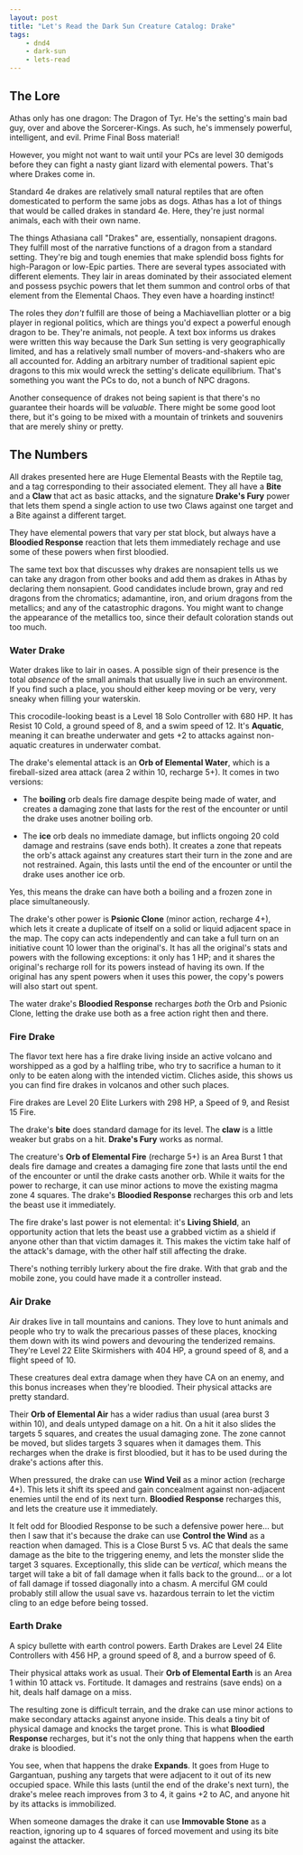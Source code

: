 ```yaml
---
layout: post
title: "Let's Read the Dark Sun Creature Catalog: Drake"
tags:
    - dnd4
    - dark-sun
    - lets-read
---
```


## The Lore

Athas only has one dragon: The Dragon of Tyr. He's the setting's main bad guy,
over and above the Sorcerer-Kings. As such, he's immensely powerful,
intelligent, and evil. Prime Final Boss material!

However, you might not want to wait until your PCs are level 30 demigods before
they can fight a nasty giant lizard with elemental powers. That's where Drakes
come in.

Standard 4e drakes are relatively small natural reptiles that are often
domesticated to perform the same jobs as dogs. Athas has a lot of things that
would be called drakes in standard 4e. Here, they're just normal animals, each
with their own name.

The things Athasiana call "Drakes" are, essentially, nonsapient dragons. They
fulfill most of the narrative functions of a dragon from a standard
setting. They're big and tough enemies that make splendid boss fights for
high-Paragon or low-Epic parties. There are several types associated with
different elements. They lair in areas dominated by their associated element and
possess psychic powers that let them summon and control orbs of that element
from the Elemental Chaos. They even have a hoarding instinct!

The roles they _don't_ fulfill are those of being a Machiavellian plotter or a
big player in regional politics, which are things you'd expect a powerful enough
dragon to be. They're animals, not people. A text box informs us drakes were
written this way because the Dark Sun setting is very geographically limited,
and has a relatively small number of movers-and-shakers who are all accounted
for. Adding an arbitrary number of traditional sapient epic dragons to this mix
would wreck the setting's delicate equilibrium. That's something you want the
PCs to do, not a bunch of NPC dragons.

Another consequence of drakes not being sapient is that there's no guarantee
their hoards will be _valuable_. There might be some good loot there, but it's
going to be mixed with a mountain of trinkets and souvenirs that are merely
shiny or pretty.

## The Numbers

All drakes presented here are Huge Elemental Beasts with the Reptile tag, and a
tag corresponding to their associated element. They all have a **Bite** and a
**Claw** that act as basic attacks, and the signature **Drake's Fury** power
that lets them spend a single action to use two Claws against one target and a
Bite against a different target.

They have elemental powers that vary per stat block, but always have a
**Bloodied Response** reaction that lets them immediately rechage and use some
of these powers when first bloodied.

The same text box that discusses why drakes are nonsapient tells us we can take
any dragon from other books and add them as drakes in Athas by declaring them
nonsapient. Good candidates include brown, gray and red dragons from the
chromatics; adamantine, iron, and orium dragons from the metallics; and any of
the catastrophic dragons. You might want to change the appearance of the
metallics too, since their default coloration stands out too much.

### Water Drake

Water drakes like to lair in oases. A possible sign of their presence is the
total _absence_ of the small animals that usually live in such an
environment. If you find such a place, you should either keep moving or be very,
very sneaky when filling your waterskin.

This crocodile-looking beast is a Level 18 Solo Controller with 680 HP. It has
Resist 10 Cold, a ground speed of 8, and a swim speed of 12. It's **Aquatic**,
meaning it can breathe underwater and gets +2 to attacks against non-aquatic
creatures in underwater combat.

The drake's elemental attack is an **Orb of Elemental Water**,
which is a fireball-sized area attack (area 2 within 10, recharge 5+). It comes
in two versions:

- The **boiling** orb deals fire damage despite being made of water, and creates
  a damaging zone that lasts for the rest of the encounter or until the drake
  uses anotner boiling orb.

- The **ice** orb deals no immediate damage, but inflicts ongoing 20 cold damage
  and restrains (save ends both). It creates a zone that repeats the orb's
  attack against any creatures start their turn in the zone and are not
  restrained. Again, this lasts until the end of the encounter or until the
  drake uses another ice orb.

Yes, this means the drake can have both a boiling and a frozen zone in place
simultaneously.

The drake's other power is **Psionic Clone** (minor action, recharge 4+), which
lets it create a duplicate of itself on a solid or liquid adjacent space in the
map. The copy can acts independently and can take a full turn on an initiative
count 10 lower than the original's. It has all the original's stats and powers
with the following exceptions: it only has 1 HP; and it shares the original's
recharge roll for its powers instead of having its own. If the original has any
spent powers when it uses this power, the copy's powers will also start out
spent.

The water drake's **Bloodied Response** recharges _both_ the Orb and Psionic
Clone, letting the drake use both as a free action right then and there.

### Fire Drake

The flavor text here has a fire drake living inside an active volcano and
worshipped as a god by a halfling tribe, who try to sacrifice a human to it only
to be eaten along with the intended victim. Cliches aside, this shows us you can
find fire drakes in volcanos and other such places.

Fire drakes are Level 20 Elite Lurkers with 298 HP, a Speed of 9, and Resist 15
Fire.

The drake's **bite** does standard damage for its level. The **claw** is a
little weaker but grabs on a hit. **Drake's Fury** works as normal.

The creature's **Orb of Elemental Fire** (recharge 5+) is an Area Burst 1 that
deals fire damage and creates a damaging fire zone that lasts until the end of
the encounter or until the drake casts another orb. While it waits for the power
to recharge, it can use minor actions to move the existing magma zone 4
squares. The drake's **Bloodied Response** recharges this orb and lets the beast
use it immediately.

The fire drake's last power is not elemental: it's **Living Shield**, an
opportunity action that lets the beast use a grabbed victim as a shield if
anyone other than that victim damages it. This makes the victim take half of the
attack's damage, with the other half still affecting the drake.

There's nothing terribly lurkery about the fire drake. With that grab and the
mobile zone, you could have made it a controller instead.

### Air Drake

Air drakes live in tall mountains and canions. They love to hunt animals and
people who try to walk the precarious passes of these places, knocking them down
with its wind powers and devouring the tenderized remains. They're Level 22
Elite Skirmishers with 404 HP, a ground speed of 8, and a flight speed of 10.

These creatures deal extra damage when they have CA on an enemy, and this bonus
increases when they're bloodied. Their physical attacks are pretty standard.

Their **Orb of Elemental Air** has a wider radius than usual (area burst 3
within 10), and deals untyped damage on a hit. On a hit it also slides the
targets 5 squares, and creates the usual damaging zone. The zone cannot be
moved, but slides targets 3 squares when it damages them. This recharges when
the drake is first bloodied, but it has to be used during the drake's actions
after this.

When pressured, the drake can use **Wind Veil** as a minor action (recharge
4+). This lets it shift its speed and gain concealment against non-adjacent
enemies until the end of its next turn. **Bloodied Response** recharges this,
and lets the creature use it immediately.

It felt odd for Bloodied Response to be such a defensive power here... but then
I saw that it's because the drake can use **Control the Wind** as a reaction
when damaged. This is a Close Burst 5 vs. AC that deals the same damage as the
bite to the triggering enemy, and lets the monster slide the target 3
squares. Exceptionally, this slide can be _vertical_, which means the target
will take a bit of fall damage when it falls back to the ground... or a lot of
fall damage if tossed diagonally into a chasm. A merciful GM could probably
still allow the usual save vs. hazardous terrain to let the victim cling to an
edge before being tossed.

### Earth Drake

A spicy bullette with earth control powers. Earth Drakes are Level 24 Elite
Controllers with 456 HP, a ground speed of 8, and a burrow speed of 6.

Their physical attaks work as usual. Their **Orb of Elemental Earth** is an Area
1 within 10 attack vs. Fortitude. It damages and restrains (save ends) on a hit,
deals half damage on a miss.

The resulting zone is difficult terrain, and the drake can use minor actions to
make secondary attacks against anyone inside. This deals a tiny bit of physical
damage and knocks the target prone. This is what **Bloodied Response**
recharges, but it's not the only thing that happens when the earth drake is
bloodied.

You see, when that happens the drake **Expands**. It goes from Huge to
Gargantuan, pushing any targets that were adjacent to it out of its new occupied
space. While this lasts (until the end of the drake's next turn), the drake's
melee reach improves from 3 to 4, it gains +2 to AC, and anyone hit by its
attacks is immobilized.

When someone damages the drake it can use **Immovable Stone** as a reaction,
ignoring up to 4 squares of forced movement and using its bite against the
attacker.
